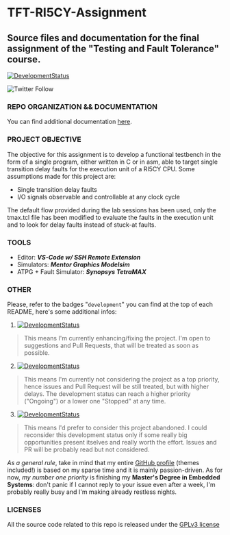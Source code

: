 # TFT-RI5CY-Assignment

## Source files and documentation for the final assignment of the "Testing and Fault Tolerance" course.

[![DevelopmentStatus](https://img.shields.io/badge/Development-Stopped-red.svg)](https://img.shields.io/badge/Development-Stopped-red.svg)

![Twitter Follow](https://img.shields.io/twitter/follow/Mrcuve0?label=Follow%20Me%21%20%40Mrcuve0&style=social)


### **REPO ORGANIZATION && DOCUMENTATION**

You can find additional documentation [here](https://github.com/Mrcuve0/TFT-RI5CY-Assignment/blob/master/riscv_testing/report/TFT_report.pdf).

### **PROJECT OBJECTIVE**

The objective for this assignment is to develop a functional testbench in the form of a single program, either
written in C or in asm, able to target single transition delay faults for the execution unit of a RI5CY CPU.
Some assumptions made for this project are:

* Single transition delay faults
* I/O signals observable and controllable at any clock cycle

The default flow provided during the lab sessions has been used, only the tmax.tcl file has been modified to
evaluate the faults in the execution unit and to look for delay faults instead of stuck-at faults.


### **TOOLS**
* Editor: ***VS-Code w/ SSH Remote Extension***
* Simulators: ***Mentor Graphics Modelsim***
* ATPG + Fault Simulator: ***Synopsys TetraMAX***


### **OTHER**

Please, refer to the badges "`development`" you can find at the top of each README, here's some additional infos:

1. [![DevelopmentStatus](https://img.shields.io/badge/Development-Ongoing-brightgreen.svg)](https://img.shields.io/badge/Development-Ongoing-brightgreen.svg)
> This means I'm currently enhancing/fixing the project. I'm open to suggestions and Pull Requests, that will be treated as soon as possible.
2. [![DevelopmentStatus](https://img.shields.io/badge/Development-Paused-yellow.svg)](https://img.shields.io/badge/Development-Paused-yellow.svg)
> This means I'm currently not considering the project as a top priority, hence issues and Pull Request will be still treated, but with higher delays. The development status can reach a higher priority ("Ongoing") or a lower one "Stopped" at any time.
3. [![DevelopmentStatus](https://img.shields.io/badge/Development-Stopped-red.svg)](https://img.shields.io/badge/Development-Stopped-red.svg)
> This means I'd prefer to consider this project abandoned. I could reconsider this development status only if some really big opportunities present itselves and really worth the effort. Issues and PR will be probably read but not considered.

*As a general rule*, take in mind that my entire [GitHub profile](https://github.com/Mrcuve0) (themes included!) is based on my sparse time and it is mainly passion-driven. As for now, *my number one priority* is finishing my **Master's Degree in Embedded Systems**: don't panic if I cannot reply to your issue even after a week, I'm probably really busy and I'm making already restless nights.

### **LICENSES**

All the source code related to this repo is released under the [GPLv3 license](https://github.com/Mrcuve0/TFT-RI5CY-Assignment/blob/master/LICENSE)
